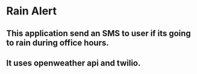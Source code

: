 # Rain Alert

## This application send an SMS to user if its going to rain during office hours.

## It uses openweather api and twilio.
